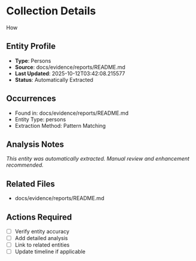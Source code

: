 # Collection Details
How

## Entity Profile
- **Type**: Persons
- **Source**: docs/evidence/reports/README.md
- **Last Updated**: 2025-10-12T03:42:08.215577
- **Status**: Automatically Extracted

## Occurrences
- Found in: docs/evidence/reports/README.md
- Entity Type: persons
- Extraction Method: Pattern Matching

## Analysis Notes
*This entity was automatically extracted. Manual review and enhancement recommended.*

## Related Files
- docs/evidence/reports/README.md

## Actions Required
- [ ] Verify entity accuracy
- [ ] Add detailed analysis
- [ ] Link to related entities
- [ ] Update timeline if applicable

